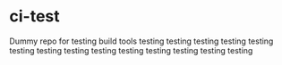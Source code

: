 # ci-test
Dummy repo for testing build tools
testing
testing
testing
testing
testing
testing
testing
testing
testing
testing
testing
testing
testing
testing
